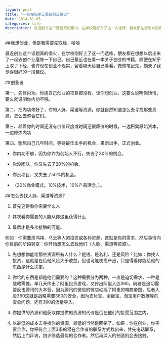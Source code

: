 ```yaml
---
layout: post
title: "一些在知乎上看到创业建议"
date: 2014-01-05
categories: life
description: 最近创业这个话题真的很火，在学校刚好上了这一门选修，朋友都在想想以后出来了一起去创个业磨练一下自己。自己最近也在看一本关于创业的书籍，顺便在知乎上取了下经，也许现在创业不现实，留着哪天给自己看看，做做笔记先。
---
```


##我想创业，但是我需要先取经，哈哈

最近创业这个话题真的很火，在学校刚好上了这一门选修，朋友都在想想以后出来了一起去创个业磨练一下自己。自己最近也在看一本关于创业的书籍，顺便在知乎上取了下经，也许现在创业不现实，留着哪天给自己看看，做做笔记先，摘录了我觉得很好的一段建议。


##创业者

第一、先修内功。你连自己创业的项目都没有，谈你想创业，这要么说明你矫情，要么就说明你内功不够。

第二、把内功修好了，你的人脉、渠道等资源，你就自然知道怎么去寻找那些资源，怎么去整合它们。

第三、趁着你的时间还没有价值尺度或时间还很廉价的时候，一边积累原始资本，一边修炼内功

第四、憋屈自己几年时间，等待最佳出手的机会，果断出手，正式创业。

- 你内功不够，因为你作为创始人不行，失去了30%的机会。

- 你没团队，你又失去了20%的机会。

- 你没项目，又失去了50%的机会。

- （30%商业模式，10%技术，10%产品理念。）。


##怎么去找人脉、渠道等资源?



1. 首先这得看你需要什么人

2. 其次看你需要的人能从你这里获得什么

3. 最后才是多次接触的可能。

例如：你需要周鸿祎、马云等人的投资或各种资源，这就是你的需求，然后事情向你目前的阶段转变：你开始想怎么去找他们（人脉、渠道等资源）。

1. 先想想你能给那些资源所有人什么？是钱、是名利、还是风险？比如：你找人投资，这就是在给他风险大于收益，但也可能使高产出，只是得看你能给他的东西是什么决定。

2. 你给的东西是都是他们需要的？这种需要分为两种，一直是迫切需求，一种是战略需要。早几天传出了阿里投资游戏，又传出阿里入股360。前者是迫切需要反击腾讯的大本营，因为腾讯的微信的微店动摇了阿里的电商帝国，后者入股360这就是战略需要360的安全，因为支付宝、余额宝、淘宝用户数据等的安全问题，还有360的流量导入。

3. 你提供的资源和他获取你提供的资源的代价是否在他们的接受范围之内。

4. 以最低的成本去寻找你的资源，最低的当然是网络了。如果：你在创业，你需要合作，你把符合上面3条的潜在合作者的联系方式找出来，并先电话联系，然后上门拜访，初步筛选最优的合作者。然后再深入的制造机会去接触。


